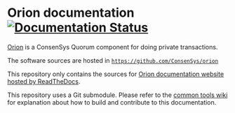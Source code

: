 # Orion documentation [![Documentation Status](https://readthedocs.org/projects/orionprivtx/badge/?version=latest)](https://docs.orion.consensys.net/en/latest/?badge=latest)

[Orion] is a ConsenSys Quorum component for doing private transactions.

The software sources are hosted in [`https://github.com/ConsenSys/orion`](https://github.com/ConsenSys/orion)

This repository only contains the sources for [Orion documentation website hosted by ReadTheDocs].

This repository uses a Git submodule. Please refer to the [common tools wiki] for explanation about
how to build and contribute to this documentation.

[Orion]: https://github.com/ConsenSys/orion
[common tools wiki]: https://github.com/ConsenSys/doc.common/wiki
[Orion documentation website hosted by ReadTheDocs]: https://docs.orion.consensys.net/
